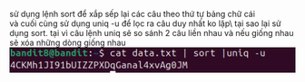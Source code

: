 sử dụng lệnh sort để xắp sếp lại các câu theo thứ tự bảng chữ cái \
và cuối cùng sử dụng uniq -u để lọc ra câu duy nhất ko lặp\\
tại sao lại sử dụng sort. tại vì câu lệnh uniq sẽ so sánh 2 câu liền nhau và nếu giống nhau sẽ xóa những dòng giống nhau
![alt text](image/9.png)